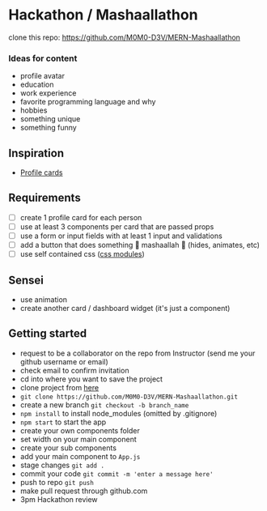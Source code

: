 # Hackathon / Mashaallathon

clone this repo: https://github.com/M0M0-D3V/MERN-Mashaallathon

### Ideas for content

- profile avatar
- education
- work experience
- favorite programming language and why
- hobbies
- something unique
- something funny

## Inspiration

- [Profile cards](https://duckduckgo.com/?q=profile+card&t=brave&iax=images&ia=images)

## Requirements

- [ ] create 1 profile card for each person
- [ ] use at least 3 components per card that are passed props
- [ ] use a form or input fields with at least 1 input and validations
- [ ] add a button that does something 🌟 mashaallah 🌟 (hides, animates, etc)
- [ ] use self contained css ([css modules](http://learn.codingdojo.com/m/130/6235/46878))

## Sensei

- use animation
- create another card / dashboard widget (it's just a component)

## Getting started

- request to be a collaborator on the repo from Instructor (send me your github username or email)
- check email to confirm invitation
- cd into where you want to save the project
- clone project from [here](https://github.com/M0M0-D3V/MERN-Mashaallathon.git)
- `git clone https://github.com/M0M0-D3V/MERN-Mashaallathon.git`
- create a new branch `git checkout -b branch_name`
- `npm install` to install node_modules (omitted by .gitignore)
- `npm start` to start the app
- create your own components folder
- set width on your main component
- create your sub components
- add your main component to `App.js`
- stage changes `git add .`
- commit your code `git commit -m 'enter a message here'`
- push to repo `git push`
- make pull request through github.com
- 3pm Hackathon review
